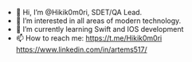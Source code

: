 - 👋 Hi, I’m @Hikik0m0ri, SDET/QA Lead.
- 👀 I’m interested in all areas of modern technology.
- 🌱 I’m currently learning Swift and IOS development
- 📫 How to reach me: 
  https://t.me/Hikik0m0ri
  https://www.linkedin.com/in/artems517/
